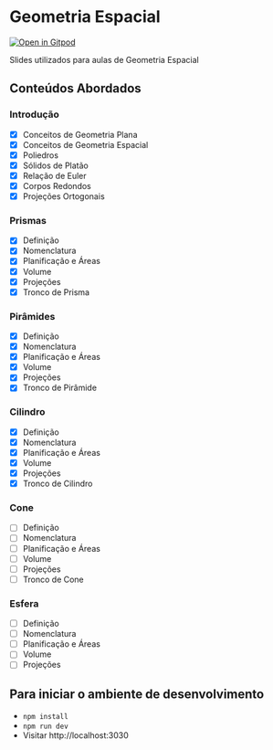 # Geometria Espacial

[![Open in Gitpod](https://gitpod.io/button/open-in-gitpod.svg)](https://gitpod.io/#https://github.com/andreluciani/geometria-espacial)

Slides utilizados para aulas de Geometria Espacial

## Conteúdos Abordados

### Introdução

- [x] Conceitos de Geometria Plana
- [x] Conceitos de Geometria Espacial
- [x] Poliedros
- [x] Sólidos de Platão
- [x] Relação de Euler
- [x] Corpos Redondos
- [x] Projeções Ortogonais

### Prismas

- [x] Definição
- [x] Nomenclatura
- [x] Planificação e Áreas
- [x] Volume
- [x] Projeções
- [x] Tronco de Prisma

### Pirâmides

- [x] Definição
- [x] Nomenclatura
- [x] Planificação e Áreas
- [x] Volume
- [x] Projeções
- [x] Tronco de Pirâmide

### Cilindro

- [x] Definição
- [x] Nomenclatura
- [x] Planificação e Áreas
- [x] Volume
- [x] Projeções
- [x] Tronco de Cilindro

### Cone

- [ ] Definição
- [ ] Nomenclatura
- [ ] Planificação e Áreas
- [ ] Volume
- [ ] Projeções
- [ ] Tronco de Cone

### Esfera

- [ ] Definição
- [ ] Nomenclatura
- [ ] Planificação e Áreas
- [ ] Volume
- [ ] Projeções

## Para iniciar o ambiente de desenvolvimento

- `npm install`
- `npm run dev`
- Visitar http://localhost:3030
